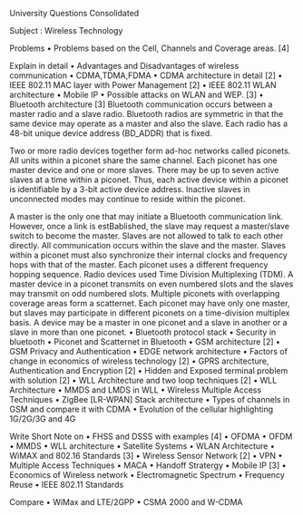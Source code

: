 University Questions Consolidated 

Subject : Wireless Technology

Problems 
    • Problems based on the Cell, Channels and Coverage areas. [4]

Explain in detail
    • Advantages and Disadvantages of wireless communication
    • CDMA,TDMA,FDMA
    • CDMA architecture in detail [2]
    • IEEE 802.11 MAC layer with Power Management [2] 
    • IEEE 802.11 WLAN architecture
    • Mobile IP
    • Possible attacks on WLAN and WEP. [3]
    • Bluetooth architecture [3]
    Bluetooth communication occurs between a master radio and a slave radio. Bluetooth radios are symmetric in that the same device may operate as a master and also the slave. Each radio has a 48-bit unique device address (BD_ADDR) that is fixed.

Two or more radio devices together form ad-hoc networks called piconets. All units within a piconet share the same channel. Each piconet has one master device and one or more slaves. There may be up to seven active slaves at a time within a piconet. Thus, each active device within a piconet is identifiable by a 3-bit active device address. Inactive slaves in unconnected modes may continue to reside within the piconet.

A master is the only one that may initiate a Bluetooth communication link. However, once a link is estBablished, the slave may request a master/slave switch to become the master. Slaves are not allowed to talk to each other directly. All communication occurs within the slave and the master. Slaves within a piconet must also synchronize their internal clocks and frequency hops with that of the master. Each piconet uses a different frequency hopping sequence. Radio devices used Time Division Multiplexing (TDM). A master device in a piconet transmits on even numbered slots and the slaves may transmit on odd numbered slots.
Multiple piconets with overlapping coverage areas form a scatternet. Each piconet may have only one master, but slaves may participate in different piconets on a time-division multiplex basis. A device may be a master in one piconet and a slave in another or a slave in more than one piconet.
    • Bluetooth protocol stack
    • Security in bluetooth
    • Piconet and Scatternet in Bluetooth
    • GSM architecture [2]
    • GSM Privacy and  Authentication
    • EDGE network architecture
    • Factors of change in economics of wireless technology [2]
    • GPRS architecture, Authentication and Encryption [2]
    • Hidden and Exposed terminal problem with solution [2]
    • WLL Architecture and two loop techniques [2]
    • WLL Architecture
    • MMDS and LMDS in WLL
    • Wireless Multiple Access Techniques
    • ZigBee [LR-WPAN] Stack architecture
    • Types of channels in GSM and compare it with CDMA
    • Evolution of the cellular highlighting 1G/2G/3G and 4G

Write Short Note on 
    • FHSS and DSSS with examples [4]
    • OFDMA 
    • OFDM 
    • MMDS
    • WLL architecture
    • Satellite Systems
    • WLAN Architecture
    • WiMAX and 802.16 Standards [3] 
    • Wireless Sensor Network [2]
    • VPN
    • Multiple Access Techniques
    • MACA
    • Handoff Stratergy 
    • Mobile IP [3]
    • Economics of Wireless network
    • Electromagnetic Spectrum
    • Frequency Reuse
    • IEEE 802.11 Standards

Compare 
    • WiMax and LTE/2GPP
    • CSMA 2000 and W-CDMA

